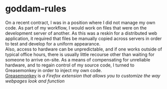 goddam-rules
============
<p>
On a recent contract, I was in a position where I did not manage my own code. As part of my workflow, I would work on files that were on the development server of another. As this was a reskin for a distributed web application, it required that files be manually copied across servers in order to test and develop for a uniform appearance. 
<br>
Also, access to hardware can be unpredictable, and if one works outside of typical office hours, there is usually little recourse other than waiting for someone to arrive on-site. As a means of compensating for unreliable hardware, and to regain control of my source code, I turned to Greasemonkey in order to inject my own code.
<br>
<a href=”http://www.greasespot.net/”>Greasemonkey</a> is <em>a Firefox extension that allows you to customize the way webpages look and function</em>
</p>

